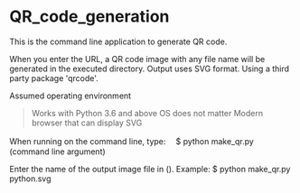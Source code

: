 # QR_code_generation
This is the command line application to generate QR code.


When you enter the URL, a QR code image with any file name will be generated in the executed directory.
Output uses SVG format.
Using a third party package 'qrcode'.


Assumed operating environment
>Works with Python 3.6 and above
>OS does not matter
>Modern browser that can display SVG


When running on the command line, type:　
$ python make_qr.py (command line argument)

Enter the name of the output image file in ().
Example:
$ python make_qr.py python.svg
